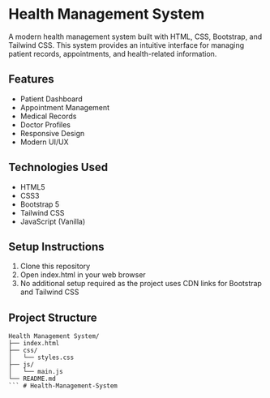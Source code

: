 # Health Management System

A modern health management system built with HTML, CSS, Bootstrap, and Tailwind CSS. This system provides an intuitive interface for managing patient records, appointments, and health-related information.

## Features

- Patient Dashboard
- Appointment Management
- Medical Records
- Doctor Profiles
- Responsive Design
- Modern UI/UX

## Technologies Used

- HTML5
- CSS3
- Bootstrap 5
- Tailwind CSS
- JavaScript (Vanilla)

## Setup Instructions

1. Clone this repository
2. Open index.html in your web browser
3. No additional setup required as the project uses CDN links for Bootstrap and Tailwind CSS

## Project Structure

```
Health Management System/
├── index.html
├── css/
│   └── styles.css
├── js/
│   └── main.js
└── README.md
``` # Health-Management-System
